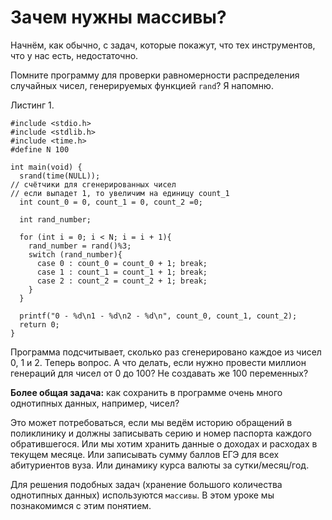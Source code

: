 # Зачем нужны массивы?

Начнём, как обычно, с задач, которые покажут, что тех инструментов, что у нас есть, недостаточно.

Помните программу для проверки равномерности распределения случайных чисел, генерируемых функцией `rand`? Я напомню.

Листинг 1.

```
#include <stdio.h>
#include <stdlib.h>
#include <time.h>
#define N 100

int main(void) {
  srand(time(NULL));
// счётчики для сгенерированных чисел
// если выпадет 1, то увеличим на единицу count_1
  int count_0 = 0, count_1 = 0, count_2 =0;

  int rand_number;

  for (int i = 0; i < N; i = i + 1){
    rand_number = rand()%3;
    switch (rand_number){
      case 0 : count_0 = count_0 + 1; break;
      case 1 : count_1 = count_1 + 1; break;
      case 2 : count_2 = count_2 + 1; break;
    }
  }

  printf("0 - %d\n1 - %d\n2 - %d\n", count_0, count_1, count_2);
  return 0;
}
```

Программа подсчитывает, сколько раз сгенерировано каждое из чисел 0, 1 и 2. Теперь вопрос. А что делать, если нужно провести миллион генераций для чисел от 0 до 100? Не создавать же 100 переменных?

**Более общая задача:** как сохранить в программе очень много однотипных данных, например, чисел?

Это может потребоваться, если мы ведём историю обращений в поликлинику и должны записывать серию и номер паспорта каждого обратившегося. Или мы хотим хранить данные о доходах и расходах в текущем месяце. Или записывать сумму баллов ЕГЭ для всех абитуриентов вуза. Или динамику курса валюты за сутки/месяц/год.

Для решения подобных задач (хранение большого количества однотипных данных) используются `массивы`. В этом уроке мы познакомимся с этим понятием.